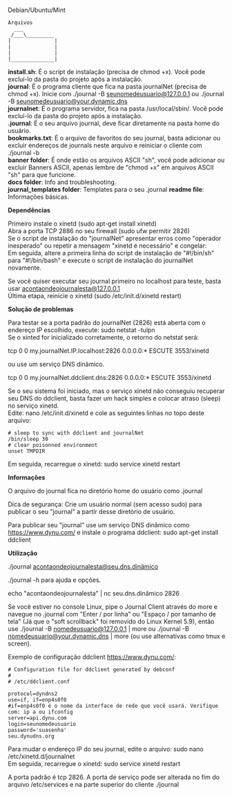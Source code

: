Debian/Ubuntu/Mint
```
Arquivos
  ___
 /___\_________
|              |
|              |
|              |
|______________|
```
**install.sh**: É o script de instalação (precisa de chmod +x). Você pode excluí-lo da pasta do projeto após a instalação.  
**journal**: É o programa cliente que fica na pasta journalNet (precisa de chmod +x). Inicie com ./journal -B seunomedeusuario@127.0.0.1 ou ./journal -B seunomedeusuario@your.dynamic.dns    
**journalnet**: É o programa servidor, fica na pasta /usr/local/sbin/. Você pode excluí-lo da pasta do projeto após a instalação.  
**.journal**: É o seu arquivo journal, deve ficar diretamente na pasta home do usuário.  
**bookmarks.txt**: É o arquivo de favoritos do seu journal, basta adicionar ou excluir endereços de journals neste arquivo e reiniciar o cliente com ./journal -b   
**banner folder**: É onde estão os arquivos ASCII "sh", você pode adicionar ou excluir Banners ASCII, apenas lembre de "chmod +x" em arquivos ASCII "sh" para que funcione.  
**docs folder**: Info and troubleshooting.  
**journal_templates folder**: Templates para o seu .journal
**readme file**:  Informações básicas.   

**Dependências**

Primeiro instale o xinetd (sudo apt-get install xinetd)  
Abra a porta TCP 2886 no seu firewall (sudo ufw permitir 2826)  
Se o script de instalação do "journalNet" apresentar erros como "operador inesperado" ou repetir a mensagem "xinetd é necessário" e congelar:  
Em seguida, altere a primeira linha do script de instalação de "#!/bin/sh" para "#!/bin/bash" e execute o script de instalação do journalNet novamente.  

Se você quiser executar seu journal primeiro no localhost para teste, basta usar acontaondeojournalesta@127.0.0.1  
Última etapa, reinicie o xinetd (sudo /etc/init.d/xinetd restart)  

**Solução de problemas**

Para testar se a porta padrão do journalNet (2826) está aberta com o endereço IP escolhido, execute: sudo netstat -tulpn  
Se o xinted for inicializado corretamente, o retorno do netstat será:  

tcp 0 0 my.journalNet.IP.localhost:2826 0.0.0.0:* ESCUTE 3553/xinetd

ou use um serviço DNS dinâmico.

tcp 0 0 my.journalNet.ddclient.dns:2826 0.0.0.0:* ESCUTE 3553/xinetd

Se o seu sistema foi iniciado, mas o serviço xinetd não conseguiu recuperar seu DNS do ddclient, basta fazer um hack simples e colocar atraso (sleep) no serviço xinetd.  
Edite: nano /etc/init.d/xinetd e cole as seguintes linhas no topo deste arquivo:  
```
# sleep to sync with ddclient and journalNet
/bin/sleep 30
# clear poisonned environment
unset TMPDIR
```
Em seguida, recarregue o xinetd: sudo service xinetd restart

**Informações**

O arquivo do journal fica no diretório home do usuário como .journal  

Dica de segurança: Crie um usuário normal (sem acesso sudo) para publicar o seu "journal" a partir desse diretório de usuário.  

Para publicar seu "journal" use um serviço DNS dinâmico como https://www.dynu.com/ e instale o programa ddclient: sudo apt-get install ddclient  

**Utilização**

./journal acontaondeojournalesta@seu.dns.dinâmico

./journal -h para ajuda e opções.

echo "acontaondeojournalesta" | nc seu.dns.dinâmico 2826

Se você estiver no console Linux, pipe o Journal Client através do more e navegue no .journal com "Enter / por linha" ou "Espaço / por tamanho de tela" (Já que o "soft scrollback" foi removido do Linux Kernel 5.9), então use ./journal -B nomedeusuario@127.0.0.1 | more ou ./journal -B nomedeusuario@your.dynamic.dns | more (ou use alternativas como tmux e screen).

Exemplo de configuração ddclient https://www.dynu.com/:
```
# Configuration file for ddclient generated by debconf
#
# /etc/ddclient.conf

protocol=dyndns2
use=if, if=enp4s0f0
#if=enp4s0f0 é o nome da interface de rede que você usará. Verifique com: ip a ou ifconfig
server=api.dynu.com
login=seunomedeusuario
password='suasenha'
seu.dynudns.org
```
Para mudar o endereço IP do seu journal, edite o arquivo: sudo nano /etc/xinetd.d/journalnet  
Em seguida, recarregue o xinetd: sudo service xinetd restart  

A porta padrão é tcp 2826. A porta de serviço pode ser alterada no fim do arquivo /etc/services e na parte superior do cliente ./journal